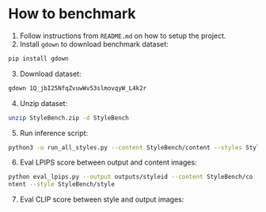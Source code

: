 # How to benchmark

1. Follow instructions from `README.md` on how to setup the project.
2. Install `gdown` to download benchmark dataset:
```bash
pip install gdown
```
3. Download dataset:
```bash
gdown 1Q_jbI25NfqZvuwWv53slmovqyW_L4k2r
```
4. Unzip dataset:
```bash
unzip StyleBench.zip -d StyleBench
```
5. Run inference script:
```bash
python3 -u run_all_styles.py --content StyleBench/content --styles StyleBench/style --output_path output
```
6. Eval LPIPS score between output and content images:
```bash
python eval_lpips.py --output outputs/styleid --content StyleBench/co
ntent --style StyleBench/style
```
7. Eval CLIP score between style and output images:
```bash
```